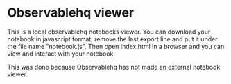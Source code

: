 # Observablehq viewer

This is a local observablehq notebooks viewer. You can download your notebook in javascript format, remove the last export line and put it under the file name "notebook.js". Then open index.html in a browser and you can view and interact with your notebook. 

This was done because Observablehq has not made an external notebook viewer.

